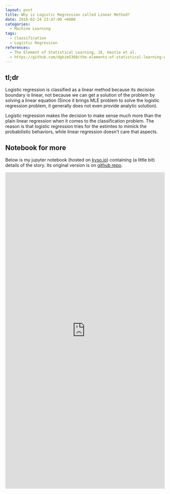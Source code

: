 ```yaml
---
layout: post
title: Why is Logistic Regression called Linear Method?
date: 2018-02-24 23:47:00 +0900
categories:
  - Machine Learning
tags:
  - Classification
  - Logistic Regression
references:
  - The Element of Statistical Learning, 2E, Hastie et al.
  - https://github.com/dgkim5360/the-elements-of-statistical-learning-notebooks#(shameless plug)
---
```


## tl;dr
Logistic regression is classified as a linear method because its decision boundary is linear, not because we can get a solution of the problem by solving a linear equation (Since it brings MLE problem to solve the logistic regression problem, it generally does not even provide analytic solution).

Logistic regression makes the decision to make sense much more than the plain linear regression when it comes to the classification problem. The reason is that logistic regression tries for the estimtes to mimick the probabilistic behaviors, while linear regression doesn't care that aspects.

## Notebook for more
Below is my jupyter notebook (hosted on [kyso.io](//kyso.io)) containing (a little bit) details of the story. Its original version is on [github repo](//github.com/dgkim5360/the-elements-of-statistical-learning-notebooks/blob/master/articles/why-is-logistic-regression-called-linear-method.ipynb).

<iframe src="https://kyso.io/Don/why-is-logistic-regression-called-linear-method/embed?code=shown" width="100%" height="1000px" frameBorder="0"></iframe>
